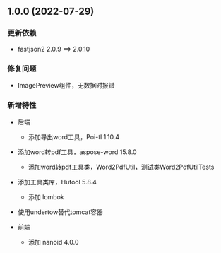 ## 1.0.0 (2022-07-29)

### 更新依赖

-  fastjson2	2.0.9 ==> 2.0.10

### 修复问题

- ImagePreview组件，无数据时报错

### 新增特性

- 后端

  - 添加导出word工具，Poi-tl 1.10.4
- 添加word转pdf工具，aspose-word 15.8.0
  - 添加word转pdf工具类，Word2PdfUtil，测试类Word2PdfUtilTests
- 添加工具类库，Hutool 5.8.4
  - 添加 lombok
- 使用undertow替代tomcat容器


- 前端
  - 添加 nanoid 4.0.0





